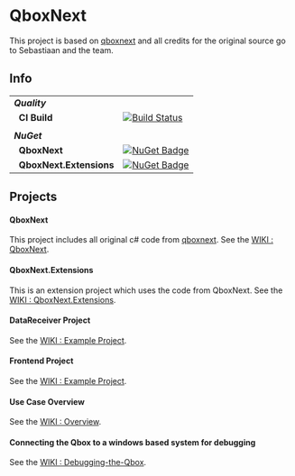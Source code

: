 # QboxNext
This project is based on [qboxnext](https://bitbucket.org/qboxnext/qboxnext) and all credits for the original source go to Sebastiaan and the team.


## Info
| | |
| --- | --- |
| ***Quality*** | &nbsp; |
| &nbsp;&nbsp;**CI Build** | [![Build Status](https://stef.visualstudio.com/QboxNext/_apis/build/status/QboxNext%20-%20CI?branchName=master)](https://stef.visualstudio.com/QboxNext/_build/latest?definitionId=18?branchName=master) |
| |
| ***NuGet*** | &nbsp; |
| &nbsp;&nbsp;**QboxNext** | [![NuGet Badge](https://buildstats.info/nuget/QboxNext)](https://www.nuget.org/packages/QboxNext) |
| &nbsp;&nbsp;**QboxNext.Extensions** | [![NuGet Badge](https://buildstats.info/nuget/QboxNext.Extensions)](https://www.nuget.org/packages/QboxNext.Extensions) |


## Projects

#### QboxNext
This project includes all original c# code from [qboxnext](https://bitbucket.org/qboxnext/qboxnext).
See the [WIKI : QboxNext](https://github.com/StefH/QboxNext/wiki/QboxNext).

#### QboxNext.Extensions
This is an extension project which uses the code from QboxNext.
See the [WIKI : QboxNext.Extensions](https://github.com/StefH/QboxNext/wiki/QboxNext.Extensions).

#### DataReceiver Project
See the [WIKI : Example Project](https://github.com/StefH/QboxNext/wiki/DataReceiver).

#### Frontend Project
See the [WIKI : Example Project](https://github.com/StefH/QboxNext/wiki/Frontend).

#### Use Case Overview
See the [WIKI : Overview](https://github.com/StefH/QboxNext/wiki/Overview).

#### Connecting the Qbox to a windows based system for debugging
See the [WIKI : Debugging-the-Qbox](https://github.com/StefH/QboxNext/wiki/Debugging-the-Qbox).
